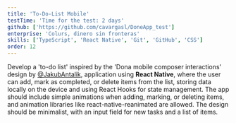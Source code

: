 ```yaml
---
title: 'To-Do-List Mobile'
testTime: 'Time for the test: 2 days'
github: ['https://github.com/cavargasl/DoneApp_test']
enterprise: 'Colurs, dinero sin fronteras'
skills: ['TypeScript', 'React Native', 'Git', 'GitHub', 'CSS']
order: 12
---
```


Develop a 'to-do list' inspired by the 'Dona mobile composer interactions' design by [@JakubAntalik](https://dribbble.com/shots/14568765-Dona-mobile-composer-interactions), application using **React Native**, where the user can add, mark as completed, or delete items from the list, storing data locally on the device and using React Hooks for state management. The app should include simple animations when adding, marking, or deleting items, and animation libraries like react-native-reanimated are allowed. The design should be minimalist, with an input field for new tasks and a list of items.
